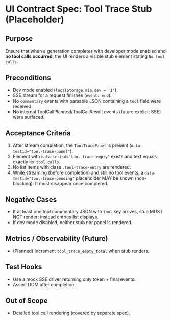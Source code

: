 # UI Contract Spec: Tool Trace Stub (Placeholder)

## Purpose

Ensure that when a generation completes with developer mode enabled and **no tool calls occurred**, the UI renders a visible stub element stating `No tool calls`.

## Preconditions

- Dev mode enabled (`localStorage.mia.dev = '1'`).
- SSE stream for a request finishes (`event: end`).
- No `commentary` events with parsable JSON containing a `tool` field were received.
- No internal ToolCallPlanned/ToolCallResult events (future explicit SSE) were surfaced.

## Acceptance Criteria

1. After stream completion, the `ToolTracePanel` is present (`data-testid="tool-trace-panel"`).
2. Element with `data-testid="tool-trace-empty"` exists and text equals exactly `No tool calls`.
3. No list items with class `.tool-trace-entry` are rendered.
4. While streaming (before completion) and still no tool events, a `data-testid="tool-trace-pending"` placeholder MAY be shown (non-blocking). It must disappear once completed.

## Negative Cases

- If at least one tool commentary JSON with `tool` key arrives, stub MUST NOT render; instead entries list displays.
- If dev mode disabled, neither stub nor panel is rendered.

## Metrics / Observability (Future)

- (Planned) Increment `tool_trace_empty_total` when stub renders.

## Test Hooks

- Use a mock SSE driver returning only token + final events.
- Assert DOM after completion.

## Out of Scope

- Detailed tool call rendering (covered by separate spec).
